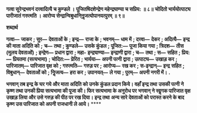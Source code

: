 **गत्वा सुरेन्द्रभवनं दत्त्वादित्यै च कुण्डले ।** **पूजितषिदशेन्द्रेण महेन्द्र्याण्या च सप्रिय: ॥ ८॥** **चोदितो भार्ययोत्पाट्य पारीजातं गरुत्मति ।** **आरोप्य सेन्द्रान्विबुधानि्नॢजत्योपानयत्पुरम् ॥ ९॥** 

**शब्दार्थ** 

**गत्वा—** **जाकर** **; सुर—** **देवताओं के** **; इन्द्र—** **राजा के** **; भवनम्—** **धाम में** **; दत्त्वा—** **देकर** **; अदित्यै—** **इन्द्र की माता अदिति को** **;** **च—** **तथा** **; कुण्डले—** **उसके कुंडल** **; पूजित:—** **पूजा किया गया** **; त्रिदश—** **तीस (मुलय देवताओं)** **; इन्द्रेण—** **प्रधान द्वारा** **; महा-** **इन्द्र्याण्या—** **इन्द्राणी द्वारा** **; च—** **तथा** **; स—** **सहित** **; प्रिय:—** **प्रियतमा (सत्यभामा)** **; चोदित:—** **प्रेरित** **; भार्यया—** **अपनी पत्नी** **द्वारा** **; उत्पाट्य—** **उखाड़ कर** **; पारिजातम्—** **पारिजात वृक्ष को** **; गरुत्मति—** **गरुड़ पर** **; आरोप्य—** **रख कर** **; स-इन्द्रान्—** **इन्द्र** **सहित** **; विबुधान्—** **देवताओं को** **; निॢजत्य—** **हरा कर** **; उपानयत्—** **ले गया** **; पुरम्—** **अपनी नगरी में।** **.** 

**भगवान् तब इन्द्र के घर गये और माता अदिति को उनके कुंडल प्रदान किये। वहाँ इन्द्र तथा** **उसकी पत्नी ने कृष्ण तथा उनकी प्रिया सत्यभामा की पूजा की। फिर सत्यभामा के अनुरोध पर** **भगवान् ने स्वॢगक पारिजात वृक्ष उखाड़ लिया और उसे गरुड़ की पीठ पर रख दिया। इन्द्र तथा** **अन्य सारे देवताओं को परास्त करने के बाद कृष्ण उस पारिजात को अपनी राजधानी ले आये।** **** 